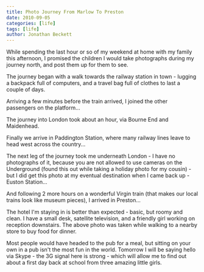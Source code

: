 ```yaml
---
title: Photo Journey From Marlow To Preston
date: 2010-09-05
categories: [life]
tags: [life]
author: Jonathan Beckett
---
```


While spending the last hour or so of my weekend at home with my family this afternoon, I promised the children I would take photographs during my journey north, and post them up for them to see.

The journey began with a walk towards the railway station in town - lugging a backpack full of computers, and a travel bag full of clothes to last a couple of days.

Arriving a few minutes before the train arrived, I joined the other passengers on the platform...

The journey into London took about an hour, via Bourne End and Maidenhead.

Finally we arrive in Paddington Station, where many railway lines leave to head west across the country...

The next leg of the journey took me underneath London - I have no photographs of it, because you are not allowed to use cameras on the Underground (found this out while taking a holiday photo for my cousin) - but I did get this photo at my eventual destination when I came back up - Euston Station...

And following 2 more hours on a wonderful Virgin train (that makes our local trains look like museum pieces), I arrived in Preston...

The hotel I'm staying in is better than expected - basic, but roomy and clean. I have a small desk, satellite television, and a friendly girl working on reception downstairs. The above photo was taken while walking to a nearby store to buy food for dinner.

Most people would have headed to the pub for a meal, but sitting on your own in a pub isn't the most fun in the world. Tomorrow I will be saying hello via Skype - the 3G signal here is strong - which will allow me to find out about a first day back at school from three amazing little girls.